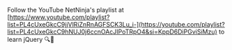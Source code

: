 Follow the YouTube NetNinja's playlist at [https://www.youtube.com/playlist?list=PL4cUxeGkcC9jjVlRiZnRnAGFSCK3Lu_i-](https://youtube.com/playlist?list=PL4cUxeGkcC9hNUJ0j6ccnOAcJIPoTRpO4&si=KppD6DiPGviSiMzu) to learn jQuery 🔍🤘

